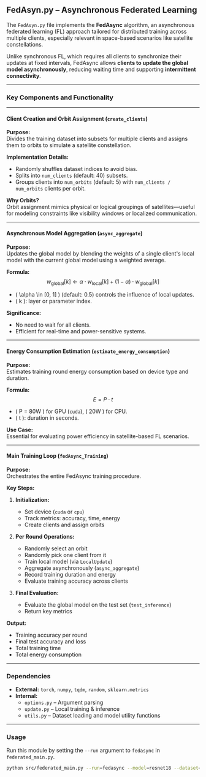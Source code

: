 ## FedAsyn.py – Asynchronous Federated Learning

The `FedAsyn.py` file implements the **FedAsync** algorithm, an asynchronous federated learning (FL) approach tailored for distributed training across multiple clients, especially relevant in space-based scenarios like satellite constellations.

Unlike synchronous FL, which requires all clients to synchronize their updates at fixed intervals, FedAsync allows **clients to update the global model asynchronously**, reducing waiting time and supporting **intermittent connectivity**.

---

### Key Components and Functionality

---

#### Client Creation and Orbit Assignment (`create_clients`)

**Purpose:**  
Divides the training dataset into subsets for multiple clients and assigns them to orbits to simulate a satellite constellation.

**Implementation Details:**
- Randomly shuffles dataset indices to avoid bias.
- Splits into `num_clients` (default: 40) subsets.
- Groups clients into `num_orbits` (default: 5) with `num_clients / num_orbits` clients per orbit.

**Why Orbits?**  
Orbit assignment mimics physical or logical groupings of satellites—useful for modeling constraints like visibility windows or localized communication.

---

#### Asynchronous Model Aggregation (`async_aggregate`)

**Purpose:**  
Updates the global model by blending the weights of a single client's local model with the current global model using a weighted average.

**Formula:**
$$
w_{\text{global}}[k] \leftarrow \alpha \cdot w_{\text{local}}[k] + (1 - \alpha) \cdot w_{\text{global}}[k]
$$

- \( \alpha \in [0, 1] \) (default: 0.5) controls the influence of local updates.
- \( k \): layer or parameter index.

**Significance:**
- No need to wait for all clients.
- Efficient for real-time and power-sensitive systems.

---

#### Energy Consumption Estimation (`estimate_energy_consumption`)

**Purpose:**  
Estimates training round energy consumption based on device type and duration.

**Formula:**
$$
E = P \cdot t
$$
- \( P = 80W \) for GPU (`cuda`), \( 20W \) for CPU.
- \( t \): duration in seconds.

**Use Case:**  
Essential for evaluating power efficiency in satellite-based FL scenarios.

---

#### Main Training Loop (`fedAsync_Training`)

**Purpose:**  
Orchestrates the entire FedAsync training procedure.

**Key Steps:**
1. **Initialization:**
   - Set device (`cuda` or `cpu`)
   - Track metrics: accuracy, time, energy
   - Create clients and assign orbits

2. **Per Round Operations:**
   - Randomly select an orbit
   - Randomly pick one client from it
   - Train local model (via `LocalUpdate`)
   - Aggregate asynchronously (`async_aggregate`)
   - Record training duration and energy
   - Evaluate training accuracy across clients

3. **Final Evaluation:**
   - Evaluate the global model on the test set (`test_inference`)
   - Return key metrics

**Output:**
- Training accuracy per round
- Final test accuracy and loss
- Total training time
- Total energy consumption

---

### Dependencies

- **External:** `torch`, `numpy`, `tqdm`, `random`, `sklearn.metrics`
- **Internal:**
  - `options.py` – Argument parsing
  - `update.py` – Local training & inference
  - `utils.py` – Dataset loading and model utility functions

---

### Usage

Run this module by setting the `--run` argument to `fedasync` in `federated_main.py`.

```bash
python src/federated_main.py --run=fedasync --model=resnet18 --dataset=eurosat --epochs=20

